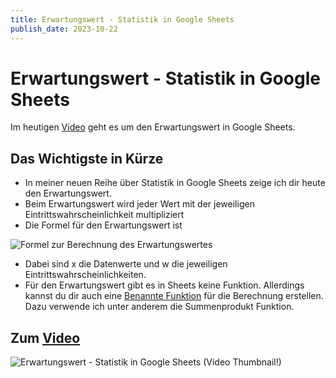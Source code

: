 ```yaml
---
title: Erwartungswert - Statistik in Google Sheets
publish_date: 2023-10-22
---
```


# Erwartungswert - Statistik in Google Sheets

Im heutigen [Video](https://youtu.be/C_wBGPq1EzI) geht es um den Erwartungswert in Google Sheets. 

## Das Wichtigste in Kürze

- In meiner neuen Reihe über Statistik in Google Sheets zeige ich dir heute den Erwartungswert.
- Beim Erwartungswert wird jeder Wert mit der jeweiligen Eintrittswahrscheinlichkeit multipliziert
- Die Formel für den Erwartungswert ist

![Formel zur Berechnung des Erwartungswertes](../../images/formeln/498_formel.jpg "Formel zur Berechnung des Erwartungswertes")

- Dabei sind x die Datenwerte und w die jeweiligen Eintrittswahrscheinlichkeiten.
- Für den Erwartungswert gibt es in Sheets keine Funktion. Allerdings kannst du dir auch eine [Benannte Funktion](https://youtu.be/L2LVHTGzizU) für die Berechnung erstellen. Dazu verwende ich unter anderem die Summenprodukt Funktion.

## Zum [Video](https://youtu.be/C_wBGPq1EzI)

![Erwartungswert - Statistik in Google Sheets (Video Thumbnail!)](../../thumbnails/Fertig498.jpg "Erwartungswert - Statistik in Google Sheets (Video Thumbnail!)")